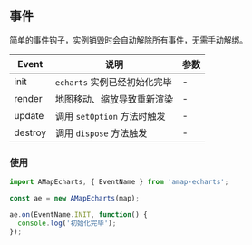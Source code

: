 ## 事件

简单的事件钩子，实例销毁时会自动解除所有事件，无需手动解绑。

| Event   | 说明                         | 参数 |
| ------- | ---------------------------- | ---- |
| init    | `echarts` 实例已经初始化完毕 | -    |
| render  | 地图移动、缩放导致重新渲染   | -    |
| update  | 调用 `setOption` 方法时触发  | -    |
| destroy | 调用 `dispose` 方法触发      | -    |

### 使用

```js
import AMapEcharts, { EventName } from 'amap-echarts';

const ae = new AMapEcharts(map);

ae.on(EventName.INIT, function() {
  console.log('初始化完毕');
});
```
